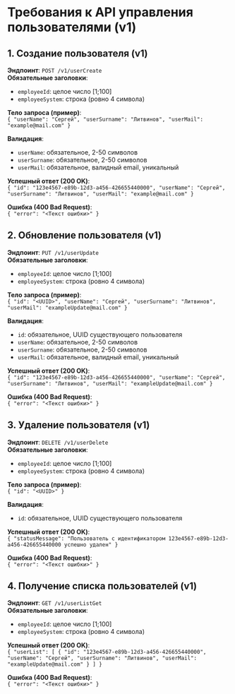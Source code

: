 # Требования к API управления пользователями (v1)

## 1. Создание пользователя (v1)
**Эндпоинт**: `POST /v1/userCreate`  
**Обязательные заголовки**:
- `employeeId`: целое число [1;100]
- `employeeSystem`: строка (ровно 4 символа)

**Тело запроса (пример)**:  
`{ "userName": "Сергей", "userSurname": "Литвинов", "userMail": "example@mail.com" }`

**Валидация**:
- `userName`: обязательное, 2-50 символов
- `userSurname`: обязательное, 2-50 символов
- `userMail`: обязательное, валидный email, уникальный

**Успешный ответ (200 OK)**:  
`{ "id": "123e4567-e89b-12d3-a456-426655440000", "userName": "Сергей", "userSurname": "Литвинов", "userMail": "example@mail.com" }`

**Ошибка (400 Bad Request)**:  
`{ "error": "<Текст ошибки>" }`

## 2. Обновление пользователя (v1)
**Эндпоинт**: `PUT /v1/userUpdate`  
**Обязательные заголовки**:
- `employeeId`: целое число [1;100]
- `employeeSystem`: строка (ровно 4 символа)

**Тело запроса (пример)**:  
`{ "id": "<UUID>", "userName": "Сергей", "userSurname": "Литвинов", "userMail": "exampleUpdate@mail.com" }`

**Валидация**:
- `id`: обязательное, UUID существующего пользователя
- `userName`: обязательное, 2-50 символов
- `userSurname`: обязательное, 2-50 символов
- `userMail`: обязательное, валидный email, уникальный

**Успешный ответ (200 OK)**:  
`{ "id": "123e4567-e89b-12d3-a456-426655440000", "userName": "Сергей", "userSurname": "Литвинов", "userMail": "exampleUpdate@mail.com" }`

**Ошибка (400 Bad Request)**:  
`{ "error": "<Текст ошибки>" }`

## 3. Удаление пользователя (v1)
**Эндпоинт**: `DELETE /v1/userDelete`  
**Обязательные заголовки**:
- `employeeId`: целое число [1;100]
- `employeeSystem`: строка (ровно 4 символа)

**Тело запроса (пример)**:  
`{ "id": "<UUID>" }`

**Валидация**:
- `id`: обязательное, UUID существующего пользователя

**Успешный ответ (200 OK)**:  
`{ "statusMessage": "Пользователь с идентификатором 123e4567-e89b-12d3-a456-426655440000 успешно удален" }`

**Ошибка (400 Bad Request)**:  
`{ "error": "<Текст ошибки>" }`

## 4. Получение списка пользователей (v1)
**Эндпоинт**: `GET /v1/userListGet`  
**Обязательные заголовки**:
- `employeeId`: целое число [1;100]
- `employeeSystem`: строка (ровно 4 символа)

**Успешный ответ (200 OK)**:  
`{ "userList": [ { "id": "123e4567-e89b-12d3-a456-426655440000", "userName": "Сергей", "userSurname": "Литвинов", "userMail": "exampleUpdate@mail.com" } ] }`

**Ошибка (400 Bad Request)**:  
`{ "error": "<Текст ошибки>" }`